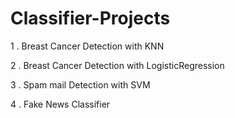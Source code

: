 # Classifier-Projects

1 . Breast Cancer Detection with KNN

2 . Breast Cancer Detection with LogisticRegression

3 . Spam mail Detection with SVM 

4 . Fake News Classifier
